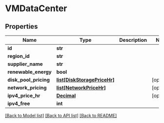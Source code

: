 # VMDataCenter

## Properties
Name | Type | Description | Notes
------------ | ------------- | ------------- | -------------
**id** | **str** |  | 
**region_id** | **str** |  | 
**supplier_name** | **str** |  | 
**renewable_energy** | **bool** |  | 
**disk_pool_pricing** | [**list[DiskStoragePriceHr]**](DiskStoragePriceHr.md) |  | [optional] 
**network_pricing** | [**list[NetworkPriceHr]**](NetworkPriceHr.md) |  | [optional] 
**ipv4_price_hr** | [**Decimal**](Decimal.md) |  | [optional] 
**ipv4_free** | **int** |  | 

[[Back to Model list]](../README.md#documentation-for-models) [[Back to API list]](../README.md#documentation-for-api-endpoints) [[Back to README]](../README.md)


